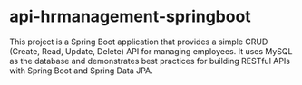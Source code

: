 # api-hrmanagement-springboot
This project is a Spring Boot application that provides a simple CRUD (Create, Read, Update, Delete) API for managing employees. It uses MySQL as the database and demonstrates best practices for building RESTful APIs with Spring Boot and Spring Data JPA.

